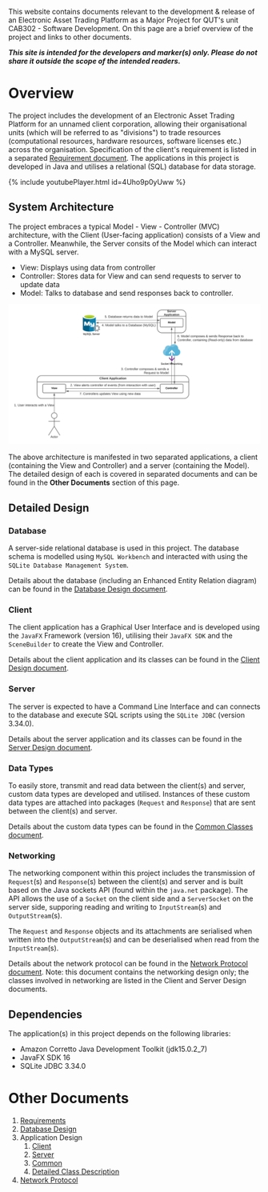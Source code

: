 This website contains documents relevant to the development & release of an Electronic Asset Trading Platform as a Major Project for QUT's unit CAB302 - Software Development. On this page are a brief overview of the project and links to other documents.

___This site is intended for the developers and marker(s) only. Please do not share it outside the scope of the intended readers.___

# Overview
The project includes the development of an Electronic Asset Trading Platform for an unnamed client corporation, allowing their organisational units (which will be referred to as "divisions") to trade resources (computational resources, hardware resources, software licenses etc.) across the organisation. Specification of the client's requirement is listed in a separated [Requirement document](Requirements/README.md). The applications in this project is developed in Java and utilises a relational (SQL) database for data storage.

{% include youtubePlayer.html id=4Uho9p0yUww %}

## System Architecture
The project embraces a typical Model - View - Controller (MVC) architecture, with the Client (User-facing application) consists of a View and a Controller. Meanwhile, the Server consits of the Model which can interact with a MySQL server.
- View: Displays using data from controller
- Controller: Stores data for View and can send requests to server to update data
- Model: Talks to database and send responses back to controller.

![System Architecture MVC](CAB302_Architecture.png)

The above architecture is manifested in two separated applications, a client (containing the View and Controller) and a server (containing the Model). The detailed design of each is covered in separated documents and can be found in the __Other Documents__ section of this page.

## Detailed Design
### Database
A server-side relational database is used in this project. The database schema is modelled using `MySQL Workbench` and interacted with using the `SQLite Database Management System`. 

Details about the database (including an Enhanced Entity Relation diagram) can be found in the [Database Design document](Database).

### Client
The client application has a Graphical User Interface and is developed using the `JavaFX` Framework (version 16), utilising their `JavaFX SDK` and the `SceneBuilder` to create the View and Controller. 

Details about the client application and its classes can be found in the [Client Design document](Client_Design).

### Server
The server is expected to have a Command Line Interface and can connects to the database and execute SQL scripts using the `SQLite JDBC` (version 3.34.0). 

Details about the server application and its classes can be found in the [Server Design document](Server_Design).

### Data Types
To easily store, transmit and read data between the client(s) and server, custom data types are developed and utilised. Instances of these custom data types are attached into packages (`Request` and `Response`) that are sent between the client(s) and server.

Details about the custom data types can be found in the [Common Classes document](Common_Classes).

### Networking
The networking component within this project includes the transmission of `Request`(s) and `Response`(s) between the client(s) and server and is built based on the Java sockets API (found within the `java.net` package). The API allows the use of a `Socket` on the client side and a `ServerSocket` on the server side, supporing reading and writing to `InputStream`(s) and `OutputStream`(s).

The `Request` and `Response` objects and its attachments are serialised when written into the `OutputStream`(s) and can be deserialised when read from the `InputStream`(s).

Details about the network protocol can be found in the [Network Protocol document](Networking). Note: this document contains the networking design only; the classes involved in networking are listed in the Client and Server Design documents.

## Dependencies
The application(s) in this project depends on the following libraries:
- Amazon Corretto Java Development Toolkit (jdk15.0.2_7)
- JavaFX SDK 16
- SQLite JDBC 3.34.0

# Other Documents
1. [Requirements](Requirements/README.md)
2. [Database Design](Database)
3. Application Design
    1. [Client](Client_Design)
    2. [Server](Server_Design)
    3. [Common](Common_Classes)
    4. [Detailed Class Description](Detailed_Class_Description/index.html)
4. [Network Protocol](Networking)
